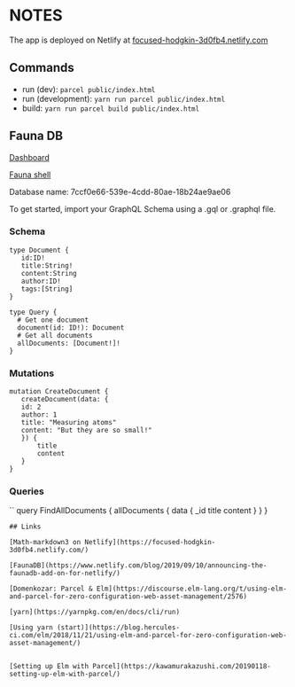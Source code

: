 
# NOTES

The app is deployed on Netlify at [focused-hodgkin-3d0fb4.netlify.com](https://focused-hodgkin-3d0fb4.netlify.com/)


## Commands

- run (dev): `parcel public/index.html`
- run (development): `yarn run parcel public/index.html`
-  build: `yarn run parcel build public/index.html`
    
## Fauna DB

[Dashboard](https://dashboard.fauna.com/)


[Fauna shell](https://fauna.com/blog/introducing-fauna-shell)

Database name: 7ccf0e66-539e-4cdd-80ae-18b24ae9ae06

To get started, import your GraphQL Schema using a .gql or .graphql file.

### Schema

```
type Document {
   id:ID!
   title:String!
   content:String
   author:ID!
   tags:[String]
}

type Query {
  # Get one document
  document(id: ID!): Document
  # Get all documents
  allDocuments: [Document!]!
}
```


### Mutations

```
mutation CreateDocument {
   createDocument(data: {
   id: 2
   author: 1
   title: "Measuring atoms"
   content: "But they are so small!"
   }) {
       title
       content
   }
}
```

### Queries

``
query FindAllDocuments {
  allDocuments {
    data {
      _id
      title
      content
    }
  }
}
```
## Links

[Math-markdown3 on Netlify](https://focused-hodgkin-3d0fb4.netlify.com/)

[FaunaDB](https://www.netlify.com/blog/2019/09/10/announcing-the-faunadb-add-on-for-netlify/)

[Domenkozar: Parcel & Elm](https://discourse.elm-lang.org/t/using-elm-and-parcel-for-zero-configuration-web-asset-management/2576)

[yarn](https://yarnpkg.com/en/docs/cli/run)

[Using yarn (start)](https://blog.hercules-ci.com/elm/2018/11/21/using-elm-and-parcel-for-zero-configuration-web-asset-management/)


[Setting up Elm with Parcel](https://kawamurakazushi.com/20190118-setting-up-elm-with-parcel/)